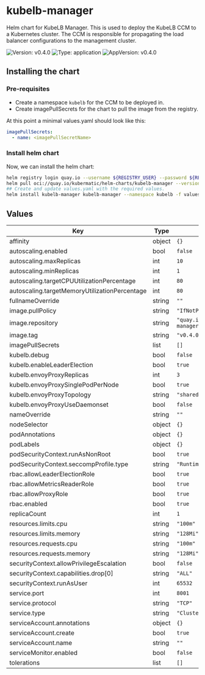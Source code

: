 # kubelb-manager

Helm chart for KubeLB Manager. This is used to deploy the KubeLB CCM to a Kubernetes cluster. The CCM is responsible for propagating the load balancer configurations to the management cluster.

![Version: v0.4.0](https://img.shields.io/badge/Version-v1.0.0--beta.0-informational?style=flat-square) ![Type: application](https://img.shields.io/badge/Type-application-informational?style=flat-square) ![AppVersion: v0.4.0](https://img.shields.io/badge/AppVersion-v1.0.0--beta.0-informational?style=flat-square)

## Installing the chart

### Pre-requisites

* Create a namespace `kubelb` for the CCM to be deployed in.
* Create imagePullSecrets for the chart to pull the image from the registry.

At this point a minimal values.yaml should look like this:

```yaml
imagePullSecrets:
  - name: <imagePullSecretName>
```

### Install helm chart

Now, we can install the helm chart:

```sh
helm registry login quay.io --username ${REGISTRY_USER} --password ${REGISTRY_PASSWORD}
helm pull oci://quay.io/kubermatic/helm-charts/kubelb-manager --version=v0.4.0 --untardir "kubelb-manager" --untar
## Create and update values.yaml with the required values.
helm install kubelb-manager kubelb-manager --namespace kubelb -f values.yaml
```

## Values

| Key | Type | Default | Description |
|-----|------|---------|-------------|
| affinity | object | `{}` |  |
| autoscaling.enabled | bool | `false` |  |
| autoscaling.maxReplicas | int | `10` |  |
| autoscaling.minReplicas | int | `1` |  |
| autoscaling.targetCPUUtilizationPercentage | int | `80` |  |
| autoscaling.targetMemoryUtilizationPercentage | int | `80` |  |
| fullnameOverride | string | `""` |  |
| image.pullPolicy | string | `"IfNotPresent"` |  |
| image.repository | string | `"quay.io/kubermatic/kubelb-manager-ee"` |  |
| image.tag | string | `"v0.4.0"` |  |
| imagePullSecrets | list | `[]` |  |
| kubelb.debug | bool | `false` |  |
| kubelb.enableLeaderElection | bool | `true` |  |
| kubelb.envoyProxyReplicas | int | `3` |  |
| kubelb.envoyProxySinglePodPerNode | bool | `true` |  |
| kubelb.envoyProxyTopology | string | `"shared"` |  |
| kubelb.envoyProxyUseDaemonset | bool | `false` |  |
| nameOverride | string | `""` |  |
| nodeSelector | object | `{}` |  |
| podAnnotations | object | `{}` |  |
| podLabels | object | `{}` |  |
| podSecurityContext.runAsNonRoot | bool | `true` |  |
| podSecurityContext.seccompProfile.type | string | `"RuntimeDefault"` |  |
| rbac.allowLeaderElectionRole | bool | `true` |  |
| rbac.allowMetricsReaderRole | bool | `true` |  |
| rbac.allowProxyRole | bool | `true` |  |
| rbac.enabled | bool | `true` |  |
| replicaCount | int | `1` |  |
| resources.limits.cpu | string | `"100m"` |  |
| resources.limits.memory | string | `"128Mi"` |  |
| resources.requests.cpu | string | `"100m"` |  |
| resources.requests.memory | string | `"128Mi"` |  |
| securityContext.allowPrivilegeEscalation | bool | `false` |  |
| securityContext.capabilities.drop[0] | string | `"ALL"` |  |
| securityContext.runAsUser | int | `65532` |  |
| service.port | int | `8001` |  |
| service.protocol | string | `"TCP"` |  |
| service.type | string | `"ClusterIP"` |  |
| serviceAccount.annotations | object | `{}` |  |
| serviceAccount.create | bool | `true` |  |
| serviceAccount.name | string | `""` |  |
| serviceMonitor.enabled | bool | `false` |  |
| tolerations | list | `[]` |  |
